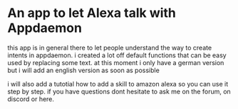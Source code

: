 # An app to let Alexa talk with Appdaemon

this app is in general there to let people understand the way to create intents in appdaemon.
i created a lot off default functions that can be easy used by replacing some text.
at this moment i only have a german version but i will add an english version as soon as possible

i will also add a tutotial how to add a skill to amazon alexa so you can use it step by step.
if you have questions dont hesitate to ask me on the forum, on discord or here.
